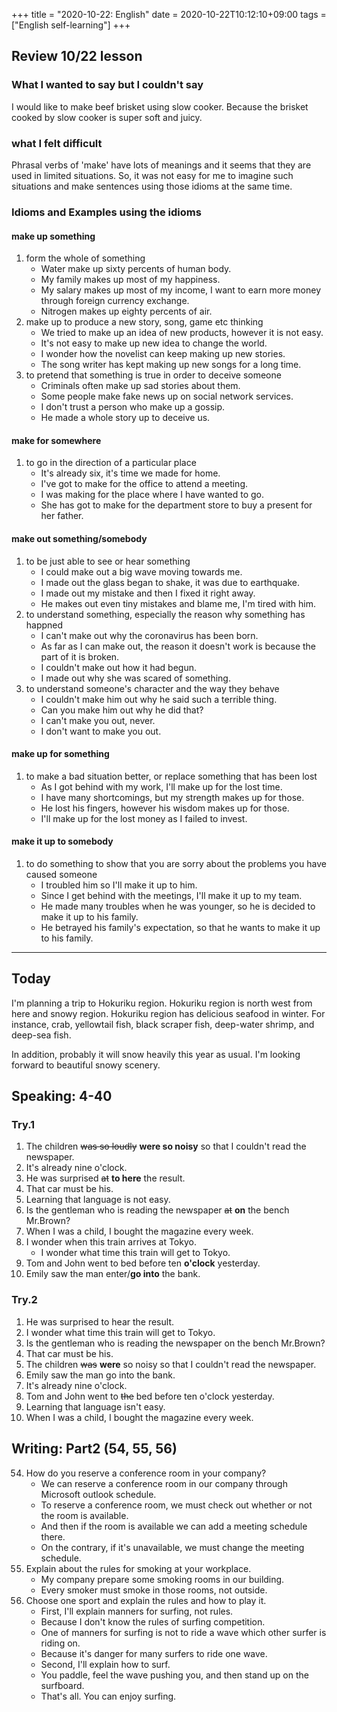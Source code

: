 +++
title =  "2020-10-22: English"
date = 2020-10-22T10:12:10+09:00
tags = ["English self-learning"]
+++

## Review 10/22 lesson

### What I wanted to say but I couldn't say

I would like to make beef brisket using slow cooker.
Because the brisket cooked by slow cooker is super soft and juicy.

### what I felt difficult

Phrasal verbs of 'make' have lots of meanings and 
it seems that they are used in limited situations.
So, it was not easy for me to imagine such situations and 
make sentences using those idioms at the same time.

### Idioms and Examples using the idioms

#### make up something
1. form the whole of something
    - Water make up sixty percents of human body.
    - My family makes up most of my happiness.
    - My salary makes up most of my income, I want to earn more money through foreign currency exchange.
    - Nitrogen makes up eighty percents of air.
2. make up to produce a new story, song, game etc thinking
    - We tried to make up an idea of new products, however it is not easy.
    - It's not easy to make up new idea to change the world.
    - I wonder how the novelist can keep making up new stories.
    - The song writer has kept making up new songs for a long time. 
3. to pretend that something is true in order to deceive someone
    - Criminals often make up sad stories about them.
    - Some people make fake news up on social network services.
    - I don't trust a person who make up a gossip.
    - He made a whole story up to deceive us.

#### make for somewhere
1. to go in the direction of a particular place
    - It's already six, it's time we made for home.
    - I've got to make for the office to attend a meeting.
    - I was making for the place where I have wanted to go.
    - She has got to make for the department store to buy a present for her father.

#### make out something/somebody

1. to be just able to see or hear something
    - I could make out a big wave moving towards me.
    - I made out the glass began to shake, it was due to earthquake.
    - I made out my mistake and then I fixed it right away.
    - He makes out even tiny mistakes and blame me, I'm tired with him.
2. to understand something, especially the reason why something has happned
    - I can't make out why the coronavirus has been born.
    - As far as I can make out, the reason it doesn't work is because the part of it is broken.
    - I couldn't make out how it had begun.
    - I made out why she was scared of something.
3. to understand someone's character and the way they behave
    - I couldn't make him out why he said such a terrible thing.
    - Can you make him out why he did that?
    - I can't make you out, never. 
    - I don't want to make you out.

#### make up for something

1. to make a bad situation better, or replace something that has been lost
    - As I got behind with my work, I'll make up for the lost time.
    - I have many shortcomings, but my strength makes up for those.
    - He lost his fingers, however his wisdom makes up for those.
    - I'll make up for the lost money as I failed to invest.

#### make it up to somebody

1. to do something to show that you are sorry about the problems you have caused someone 
    - I troubled him so I'll make it up to him.
    - Since I get behind with the meetings, I'll make it up to my team.
    - He made many troubles when he was younger, so he is decided to make it up to his family.
    - He betrayed his family's expectation, so that he wants to make it up to his family. 

- - -

## Today

I'm planning a trip to Hokuriku region.
Hokuriku region is north west from here and snowy region.
Hokuriku region has delicious seafood in winter.
For instance, crab, yellowtail fish, black scraper fish, deep-water shrimp, and deep-sea fish.

In addition, probably it will snow heavily this year as usual.
I'm looking forward to beautiful snowy scenery.

## Speaking: 4-40

### Try.1

1. The children ~~was so loudly~~ **were so noisy** so that I couldn't read the newspaper.
2. It's already nine o'clock.
3. He was surprised ~~at~~ **to here** the result.
4. That car must be his.
5. Learning that language is not easy.
6. Is the gentleman who is reading the newspaper ~~at~~ **on** the bench Mr.Brown?
7. When I was a child, I bought the magazine every week.
8. I wonder when this train arrives at Tokyo.
    - I wonder what time this train will get to Tokyo.
9. Tom and John went to bed before ten **o'clock** yesterday.
10. Emily saw the man enter/**go into** the bank.

### Try.2

1. He was surprised to hear the result.
2. I wonder what time this train will get to Tokyo.
3. Is the gentleman who is reading the newspaper on the bench Mr.Brown?
4. That car must be his.
5. The children ~~was~~ **were** so noisy so that I couldn't read the newspaper.
6. Emily saw the man go into the bank.
7. It's already nine o'clock.
8. Tom and John went to ~~the~~ bed before ten o'clock yesterday.
9. Learning that language isn't easy.
10. When I was a child, I bought the magazine every week.

## Writing: Part2 (54, 55, 56)

54. How do you reserve a conference room in your company?
    - We can reserve a conference room in our company through Microsoft outlook schedule.
    - To reserve a conference room, we must check out whether or not the room is available.
    - And then if the room is available we can add a meeting schedule there.
    - On the contrary, if it's unavailable, we must change the meeting schedule.
55. Explain about the rules for smoking at your workplace.
    - My company prepare some smoking rooms in our building.
    - Every smoker must smoke in those rooms, not outside.
56. Choose one sport and explain the rules and how to play it.
    - First, I'll explain manners for surfing, not rules.
    - Because I don't know the rules of surfing competition.
    - One of manners for surfing is not to ride a wave which other surfer is riding on.
    - Because it's danger for many surfers to ride one wave.
    - Second, I'll explain how to surf.
    - You paddle, feel the wave pushing you, and then stand up on the surfboard.
    - That's all. You can enjoy surfing.
